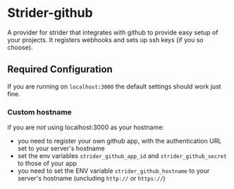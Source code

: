 
# Strider-github

A provider for strider that integrates with github to provide easy setup of
your projects. It registers webhooks and sets up ssh keys (if you so choose).

## Required Configuration

If you are running on `localhost:3000` the default settings should work just fine.

### Custom hostname

if you are *not* using localhost:3000 as your hostname:

- you need to register your own github app, with the authentication URL set to your server's hostname
- set the env variables `strider_github_app_id` and `strider_github_secret` to those of your app
- you need to set the ENV variable `strider_github_hostname` to your server's hostname (uncluding `http://` or `https://`)
